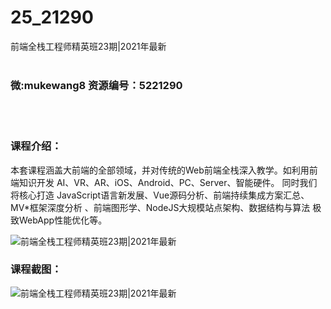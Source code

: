# 25_21290
前端全栈工程师精英班23期|2021年最新
<br/></br>
<h3>微:mukewang8 资源编号：5221290</h3>
<br/></br>
<h3>课程介绍：</h3>
<p>本套课程涵盖大前端的全部领域，并对传统的Web前端全栈深入教学。如利用前端知识开发 AI、VR、AR、iOS、Android、PC、Server、智能硬件。 同时我们将核心打造 JavaScript语言新发展、Vue源码分析、前端持续集成方案汇总、MV*框架深度分析 、前端图形学、NodeJS大规模站点架构、数据结构与算法 极致WebApp性能优化等。</p>
<p><img src="https://www.ko996.com/wp-content/uploads/img/2021/10/1-10-300x183.png" alt="前端全栈工程师精英班23期|2021年最新"></p>
<div class="info-desc">
<h3>课程截图：</h3>
<p><img src="https://www.ko996.com/wp-content/uploads/img/2021/10/2-8.png" alt="前端全栈工程师精英班23期|2021年最新"></p>


			
</div>
